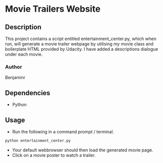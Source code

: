# Movie Trailers Website

## Description

This project contains a script entitled entertainment_center.py, which when run, will generate a movie trailer webpage by utilising my movie class and boilerplate HTML provided by Udacity. I have added a descriptions dialogue under each movie.

### Author

Benjaminr

## Dependencies

* Python

## Usage

* Run the following in a command prompt / terminal.

```bash
python entertainment_center.py
```

* Your default webbrowser should then load the generated movie page.
* Click on a movie poster to watch a trailer.



